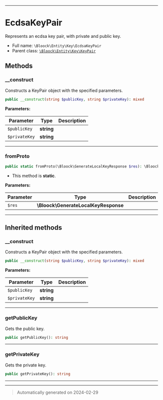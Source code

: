 ***

# EcdsaKeyPair

Represents an ecdsa key pair, with private and public key.



* Full name: `\Bloock\Entity\Key\EcdsaKeyPair`
* Parent class: [`\Bloock\Entity\Key\KeyPair`](./KeyPair.md)




## Methods


### __construct

Constructs a KeyPair object with the specified parameters.

```php
public __construct(string $publicKey, string $privateKey): mixed
```








**Parameters:**

| Parameter | Type | Description |
|-----------|------|-------------|
| `$publicKey` | **string** |  |
| `$privateKey` | **string** |  |





***

### fromProto



```php
public static fromProto(\Bloock\GenerateLocalKeyResponse $res): \Bloock\Entity\Key\EcdsaKeyPair
```



* This method is **static**.




**Parameters:**

| Parameter | Type | Description |
|-----------|------|-------------|
| `$res` | **\Bloock\GenerateLocalKeyResponse** |  |





***


## Inherited methods


### __construct

Constructs a KeyPair object with the specified parameters.

```php
public __construct(string $publicKey, string $privateKey): mixed
```








**Parameters:**

| Parameter | Type | Description |
|-----------|------|-------------|
| `$publicKey` | **string** |  |
| `$privateKey` | **string** |  |





***

### getPublicKey

Gets the public key.

```php
public getPublicKey(): string
```












***

### getPrivateKey

Gets the private key.

```php
public getPrivateKey(): string
```












***


***
> Automatically generated on 2024-02-29
